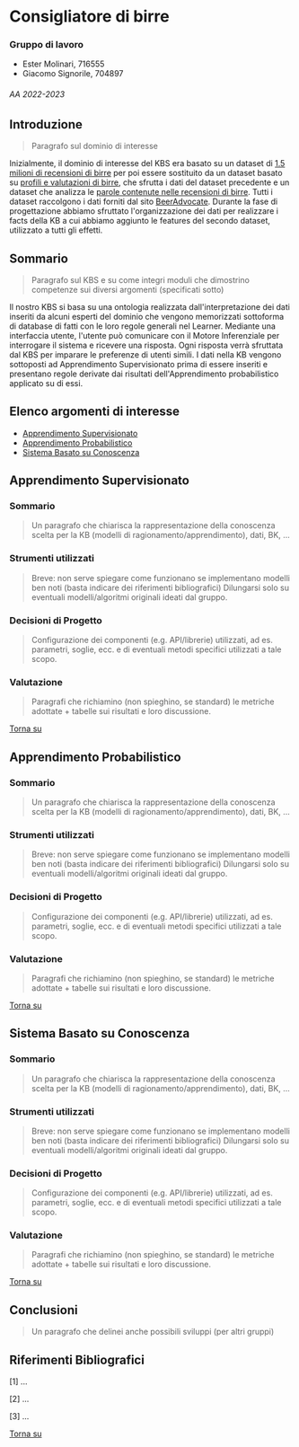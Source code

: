 # Consigliatore di birre

### Gruppo di lavoro
- Ester Molinari, 716555
- Giacomo Signorile, 704897

###### AA 2022-2023

## Introduzione
> Paragrafo sul dominio di interesse

Inizialmente, il dominio di interesse del KBS era basato su un dataset di [1.5 milioni di recensioni di birre](https://www.kaggle.com/datasets/rdoume/beerreviews) per poi essere sostituito da un dataset basato su [profili e valutazioni di birre](https://www.kaggle.com/datasets/ruthgn/beer-profile-and-ratings-data-set), che sfrutta i dati del dataset precedente e un dataset che analizza le [parole contenute nelle recensioni di birre](https://www.kaggle.com/datasets/stephenpolozoff/top-beer-information). Tutti i dataset raccolgono i dati forniti dal sito [BeerAdvocate](https://www.beeradvocate.com/). Durante la fase di progettazione abbiamo sfruttato l'organizzazione dei dati per realizzare i facts della KB a cui abbiamo aggiunto le features del secondo dataset, utilizzato a tutti gli effetti.

## Sommario
> Paragrafo sul KBS e su come integri moduli che dimostrino competenze sui diversi argomenti (specificati sotto)

Il nostro KBS si basa su una ontologia realizzata dall'interpretazione dei dati inseriti da alcuni esperti del dominio che vengono memorizzati sottoforma di database di fatti con le loro regole generali nel Learner. Mediante una interfaccia utente, l'utente può comunicare con il Motore Inferenziale per interrogare il sistema e ricevere una risposta. Ogni risposta verrà sfruttata dal KBS per imparare le preferenze di utenti simili. I dati nella KB vengono sottoposti ad Apprendimento Supervisionato prima di essere inseriti e presentano regole derivate dai risultati dell'Apprendimento probabilistico applicato su di essi.

## Elenco argomenti di interesse
- [Apprendimento Supervisionato](#apprendimento-supervisionato)
- [Apprendimento Probabilistico](#apprendimento-probabilistico)
- [Sistema Basato su Conoscenza](#sistema-basato-su-conoscenza)

## Apprendimento Supervisionato

### Sommario
> Un paragrafo che chiarisca la rappresentazione della conoscenza scelta per la KB (modelli di ragionamento/apprendimento), dati, BK, ...

### Strumenti utilizzati
> Breve: non serve spiegare come funzionano se implementano modelli ben noti (basta indicare dei riferimenti bibliografici)
Dilungarsi solo su eventuali modelli/algoritmi originali ideati dal gruppo.

### Decisioni di Progetto
> Configurazione dei componenti (e.g. API/librerie) utilizzati, ad es. parametri, soglie, ecc. e di eventuali metodi specifici utilizzati a tale scopo.

### Valutazione
> Paragrafi che richiamino (non spieghino, se standard) le metriche adottate + tabelle sui risultati e loro discussione.

[Torna su](#elenco-argomenti-di-interesse)

## Apprendimento Probabilistico

### Sommario
> Un paragrafo che chiarisca la rappresentazione della conoscenza scelta per la KB (modelli di ragionamento/apprendimento), dati, BK, ...

### Strumenti utilizzati
> Breve: non serve spiegare come funzionano se implementano modelli ben noti (basta indicare dei riferimenti bibliografici)
Dilungarsi solo su eventuali modelli/algoritmi originali ideati dal gruppo.

### Decisioni di Progetto
> Configurazione dei componenti (e.g. API/librerie) utilizzati, ad es. parametri, soglie, ecc. e di eventuali metodi specifici utilizzati a tale scopo.

### Valutazione
> Paragrafi che richiamino (non spieghino, se standard) le metriche adottate + tabelle sui risultati e loro discussione.

[Torna su](#elenco-argomenti-di-interesse)

## Sistema Basato su Conoscenza

### Sommario
> Un paragrafo che chiarisca la rappresentazione della conoscenza scelta per la KB (modelli di ragionamento/apprendimento), dati, BK, ...

### Strumenti utilizzati
> Breve: non serve spiegare come funzionano se implementano modelli ben noti (basta indicare dei riferimenti bibliografici)
Dilungarsi solo su eventuali modelli/algoritmi originali ideati dal gruppo.

### Decisioni di Progetto
> Configurazione dei componenti (e.g. API/librerie) utilizzati, ad es. parametri, soglie, ecc. e di eventuali metodi specifici utilizzati a tale scopo.

### Valutazione
> Paragrafi che richiamino (non spieghino, se standard) le metriche adottate + tabelle sui risultati e loro discussione.

[Torna su](#elenco-argomenti-di-interesse)

## Conclusioni
> Un paragrafo che delinei anche possibili sviluppi (per altri gruppi)

## Riferimenti Bibliografici
[1] ...

[2] ...

[3] ...

[Torna su](#elenco-argomenti-di-interesse)
